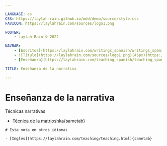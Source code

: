 ```yaml
---

LANGUAGE: es
CSS: https://laylah-rain.github.io/mdd/demo/source/style.css
FAVICON: https://laylahrain.com/sources/logo1.png

FOOTER:
    - Laylah Rain © 2022

NAVBAR:
    - [Escritos](https://laylahrain.com/writings_spanish/writings_spanish.html){sametab}
    - ![Título](https://laylahrain.com/sources/logo1.png)(45px)(https://laylahrain.com){sametab}
    - [Enseñanza](https://laylahrain.com/teaching_spanish/teaching_spanish.html){sametab}

TITLE: Enseñanza de la narrativa

---
```



# Enseñanza de la narrativa

Técnicas narrativas

- [Técnica de la matrioshka](https://laylahrain.com/matryoshka_doll_spanish/matryoshka_doll_spanish.html){sametab}



```note
# Esta nota en otros idiomas

- [Inglés](https://laylahrain.com/teaching/teaching.html){sametab}

```
